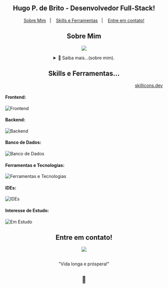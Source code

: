 <main align="center">

  <section align="center">
    <h1 id="title" align="center">
      Hugo P. de Brito - Desenvolvedor Full-Stack!
    </h1>
  </section>

  <p align="center">
    <a href="#sobre-mim">Sobre Mim</a>&nbsp;&nbsp;&nbsp;|&nbsp;&nbsp;&nbsp;  
    <a href="#skills">Skills e Ferramentas</a>&nbsp;&nbsp;&nbsp;|&nbsp;&nbsp;&nbsp;
    <a href="#contato">Entre em contato!</a>
  </p>

  <section align="center">
    <h2 id="sobre-mim" align="center">
      Sobre Mim
    </h2>
    <a href="https://github.com/HgPBrito/github-readme-stats">
      <img src="https://github-readme-stats.vercel.app/api/top-langs/?username=HgPBrito&layout=compact&hide_progress=true&theme=github_dark_dimmed" />        
    </a>
<p></p>
    <details align="center">
      <summary>📃 Saiba mais...(sobre mim).</summary>  
      </br>
      <section align="center">
        <img align="center" src="https://media.giphy.com/media/13HgwGsXF0aiGY/giphy.gif">
      </section>
  	  <section align="center">
        <h2>
          Um pouco sobre mim...
        </h2>
        <p>
		  Sou um grande entusiasta das tecnologias para desenvolvimento Web e Mobile!
		</p>
		<p>
		  Atualmente exerço a função de Desenvolvedor e Consultor Salesforce na Triscal, desde setembro de 2020. Desempenho funções como desenvolvedor Apex e ofereço suporte a clientes, sempre buscando entender suas necessidades de mercado e sugerindo as melhores soluções para seus negócios. 
		</p>
		<p>
		  Meu propósito na carreira é suprir as necessidades de indivíduos ou empresas, impactando e melhorando suas vidas ou negócios de forma prática, mesmo que seja necessário aprender novas competências técnicas ou comportamentais.
		</p>
		<p>
		  Sempre busco estar atualizado com as melhores práticas, entregando a melhor qualidade e segurança. Meu objetivo é saber que, ao final de cada projeto, o que desenvolvi realmente agregou valor de forma prática.
		</p>
		<p>
		  Seja melhorando uma regra de negócio, desenvolvendo uma página ou compartilhando meu conhecimento, acredito que o segredo de uma boa vida é disseminar o conhecimento adquirido com o maior número de pessoas, aprendendo com elas no processo (o famoso "trocar figurinhas").
		</p>
		<p>
		  Fora do ambiente de carreira, priorizo momentos de qualidade com minha família.
		</p>  
    	<a href="https://www.linkedin.com/in/hgpbrito/">
      	  <img src="https://img.shields.io/badge/linkedin-%230077B5.svg?&style=for-the-badge&logo=linkedin&logoColor=white" />
    	</a>&nbsp;&nbsp;
    	<a href="https://hgpbrito.github.io/curriculo/">
          <img src="https://img.shields.io/badge/-Site_de_Visitas_(em_construção...)-grey?style=for-the-badge&link=https://hgpbrito.github.io/curriculo/" />        
    	</a>  
  	  </section>
    </details>
  </section>

  <section align="center">
    <h2 align="center" id="skills">
      Skills e Ferramentas...
    </h2>
    <section align="right">
      <a lign="left" href="https://skillicons.dev">
        skillicons.dev
      </a>
    </section >
	  <section align="left">
      <h4>
        Frontend:
      </h4>

![Frontend](https://skillicons.dev/icons?i=html,css,bootstrap,js,ts)

  <h4>
    Backend:
  </h4>

![Backend](https://skillicons.dev/icons?i=nodejs,java)

  <h4>
    Banco de Dados:
  </h4>

![Banco de Dados](https://skillicons.dev/icons?i=mysql)

  <h4>
    Ferramentas e Tecnologias:
  </h4>

![Ferramentas e Tecnologias](https://skillicons.dev/icons?i=windows,powershell,ubuntu,git,github,npm,spring,postman,figma,md,discord,notion)

  <h4>
    IDEs:
  </h4>

![IDEs](https://skillicons.dev/icons?i=vscode,eclipse,idea)

  <h4>
    Interesse de Estudo:
  </h4>

![Em Estudo](https://skillicons.dev/icons?i=aws,docker,react,sass,tailwind,angular,figma,heroku,mongodb,firebase,regex)
    
  </section>

  <section align="center">
      <h2 align="center" id="contato">
          Entre em contato!
      </h2>
      <a href="https://www.linkedin.com/in/hgpbrito/">
          <img src="https://img.shields.io/badge/linkedin-%230077B5.svg?&style=for-the-badge&logo=linkedin&logoColor=white" />
      </a>
	  <h2></h2>
  </section> 

  <section align="center">
    <p>"Vida longa e próspera!" </p>
   <h2>🖖</h2>
  </section>
</main>



